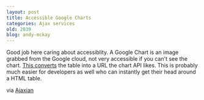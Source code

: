 ```yaml
---
layout: post
title: Accessible Google Charts
categories: Ajax services
old: 2039
blog: andy-mckay
---
```

<p>Good job here caring about accessiblity. A Google Chart is an image grabbed from the Google cloud, not very accessible if you can't see the chart. <a href="http://www.wait-till-i.com/2008/01/08/generating-charts-from-accessible-data-tables-using-the-google-charts-api/">This converts</a> the table into a URL the chart API likes. This is probably much easier for developers as well who can instantly get their head around a HTML table.
<p>via <a href="http://icant.co.uk/sandbox/datatable-to-chart/index.html">Ajaxian</a></p>